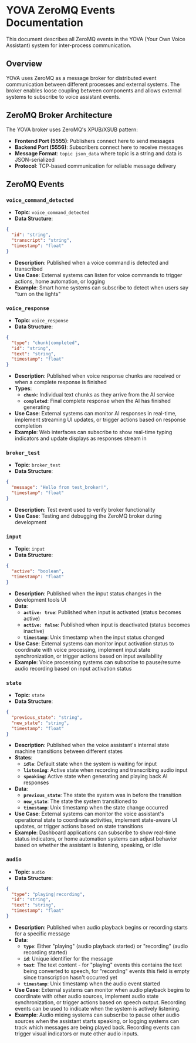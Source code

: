 # YOVA ZeroMQ Events Documentation

This document describes all ZeroMQ events in the YOVA (Your Own Voice Assistant) system for inter-process communication.

## Overview

YOVA uses ZeroMQ as a message broker for distributed event communication between different processes and external systems. The broker enables loose coupling between components and allows external systems to subscribe to voice assistant events.

## ZeroMQ Broker Architecture

The YOVA broker uses ZeroMQ's XPUB/XSUB pattern:
- **Frontend Port (5555)**: Publishers connect here to send messages
- **Backend Port (5556)**: Subscribers connect here to receive messages
- **Message Format**: `topic json_data` where topic is a string and data is JSON-serialized
- **Protocol**: TCP-based communication for reliable message delivery

## ZeroMQ Events

### `voice_command_detected`
- **Topic**: `voice_command_detected`
- **Data Structure**:
```json
{
  "id": "string",
  "transcript": "string",
  "timestamp": "float"
}
```
- **Description**: Published when a voice command is detected and transcribed
- **Use Case**: External systems can listen for voice commands to trigger actions, home automation, or logging
- **Example**: Smart home systems can subscribe to detect when users say "turn on the lights"

### `voice_response`
- **Topic**: `voice_response`
- **Data Structure**:
```json
{
  "type": "chunk|completed",
  "id": "string",
  "text": "string",
  "timestamp": "float"
}
```
- **Description**: Published when voice response chunks are received or when a complete response is finished
- **Types**:
  - **`chunk`**: Individual text chunks as they arrive from the AI service
  - **`completed`**: Final complete response when the AI has finished generating
- **Use Case**: External systems can monitor AI responses in real-time, implement streaming UI updates, or trigger actions based on response completion
- **Example**: Web interfaces can subscribe to show real-time typing indicators and update displays as responses stream in

### `broker_test`
- **Topic**: `broker_test`
- **Data Structure**:
```json
{
  "message": "Hello from test_broker!",
  "timestamp": "float"
}
```
- **Description**: Test event used to verify broker functionality
- **Use Case**: Testing and debugging the ZeroMQ broker during development

### `input`
- **Topic**: `input`
- **Data Structure**:
```json
{
  "active": "boolean",
  "timestamp": "float"
}
```
- **Description**: Published when the input status changes in the development tools UI
- **Data**:
  - **`active: true`**: Published when input is activated (status becomes active)
  - **`active: false`**: Published when input is deactivated (status becomes inactive)
  - **`timestamp`**: Unix timestamp when the input status changed
- **Use Case**: External systems can monitor input activation status to coordinate with voice processing, implement input state synchronization, or trigger actions based on input availability
- **Example**: Voice processing systems can subscribe to pause/resume audio recording based on input activation status

### `state`
- **Topic**: `state`
- **Data Structure**:
```json
{
  "previous_state": "string",
  "new_state": "string",
  "timestamp": "float"
}
```
- **Description**: Published when the voice assistant's internal state machine transitions between different states
- **States**:
  - **`idle`**: Default state when the system is waiting for input
  - **`listening`**: Active state when recording and transcribing audio input
  - **`speaking`**: Active state when generating and playing back AI responses
- **Data**:
  - **`previous_state`**: The state the system was in before the transition
  - **`new_state`**: The state the system transitioned to
  - **`timestamp`**: Unix timestamp when the state change occurred
- **Use Case**: External systems can monitor the voice assistant's operational state to coordinate activities, implement state-aware UI updates, or trigger actions based on state transitions
- **Example**: Dashboard applications can subscribe to show real-time status indicators, or home automation systems can adjust behavior based on whether the assistant is listening, speaking, or idle

### `audio`
- **Topic**: `audio`
- **Data Structure**:
```json
{
  "type": "playing|recording",
  "id": "string",
  "text": "string",
  "timestamp": "float"
}
```
- **Description**: Published when audio playback begins or recording starts for a specific message
- **Data**:
  - **`type`**: Either "playing" (audio playback started) or "recording" (audio recording started)
  - **`id`**: Unique identifier for the message
  - **`text`**: The text content - for "playing" events this contains the text being converted to speech, for "recording" events this field is empty since transcription hasn't occurred yet
  - **`timestamp`**: Unix timestamp when the audio event started
- **Use Case**: External systems can monitor when audio playback begins to coordinate with other audio sources, implement audio state synchronization, or trigger actions based on speech output. Recording events can be used to indicate when the system is actively listening.
- **Example**: Audio mixing systems can subscribe to pause other audio sources when the assistant starts speaking, or logging systems can track which messages are being played back. Recording events can trigger visual indicators or mute other audio inputs.
